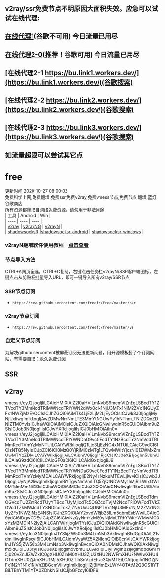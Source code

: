 ## v2ray/ssr免费节点不明原因大面积失效。应急可以试试在线代理:  
## [在线代理1](https://js.bulink.xyz/)(谷歌不可用) 今日流量已用尽  
## [在线代理2-0](https://www3.www3.workers.dev/)(推荐！谷歌可用) 今日流量已用尽  
## [在线代理2-1 https://bu.link1.workers.dev/](https://bu.link1.workers.dev/)(谷歌搜索)  
## [在线代理2-2 https://bu.link2.workers.dev/](https://bu.link2.workers.dev/)(谷歌搜索)  
## [在线代理2-3 https://bu.link3.workers.dev/](https://bu.link3.workers.dev/)(谷歌搜索)  
## 如流量超限可以尝试其它点  
# free  
更新时间 2020-10-27 08:00:02  
免费科学上网,免费翻墙,免费ssr,免费v2ray,免费vmess节点,免费节点,翻墙,蓝灯,谷歌商店  
所有资源都爬取自网络免费资源，请勿用于非法用途  
|  工具  | Android  | Win  |  
|  ----  | ----   | ----  |  
| [v2ray](#v2ray)  | [v2rayNG](https://github.com/2dust/v2rayNG/releases/download/1.2.12/v2rayNG_1.2.12.apk) | [v2rayN](https://github.com/2dust/v2rayN/releases/download/3.19/v2rayN-Core.zip) |  
| [shadowsocksR](#SSR)  |[shadowsocksr-android](https://github.com/shadowsocksrr/shadowsocksr-android/releases/download/3.5.4/shadowsocksr-android-3.5.4.apk) | [shadowsocksr-windows](https://github.com/shadowsocksr-backup/shadowsocksr-csharp/releases/download/4.7.0/ShadowsocksR-4.7.0-win.7z) |  
### v2rayN翻墙软件使用教程：[点击查看](https://github.com/freefq/tutorials)  
### 节点导入方法  
CTRL+A网页全选，CTRL+C复制，右键点击任务栏v2rayN/SSR客户端图标，左键点击从剪贴板批量导入URL，即可一键导入所有v2ray/SSR节点  
### SSR节点订阅  
- `https://raw.githubusercontent.com/freefq/free/master/ssr`  
### v2ray节点订阅  
- `https://raw.githubusercontent.com/freefq/free/master/v2`  
### 自定义节点订阅  
为解决githubusercontent被屏蔽订阅无法更新问题，用开源模板搭了个订阅网站，有需要自取：[永久免费订阅](https://bulink.xyz)  
## SSR  
## v2ray  
vmess://eyJ2IjogIjIiLCAicHMiOiAiZ2l0aHViLmNvbS9mcmVlZnEgLSBcdTY1ZTVcdTY3MmNcdTRlMWNcdTRlYWN2dWx0clx1NjU3MFx1NjM2ZVx1NGUyZFx1NWZjMzEyOCIsICJhZGQiOiAiMTk4LjEzLjM2LjEyOCIsICJwb3J0IjogIjMyNjUxIiwgImlkIjogIjAwZDMwNmNmLTE3MmYtNGUwYy1hNThmLTNlZDQxZDNlZTM0YyIsICJhaWQiOiAiMCIsICJuZXQiOiAidGNwIiwgInR5cGUiOiAibm9uZSIsICJob3N0IjogIiIsICJwYXRoIjogIiIsICJ0bHMiOiAiIn0=  
vmess://eyJ2IjogIjIiLCAicHMiOiAiZ2l0aHViLmNvbS9mcmVlZnEgLSBcdTY1ZTVcdTY3MmNcdTRlMWNcdTRlYWNDaG9vcGFcdTY1NzBcdTYzNmVcdTRlMmRcdTVmYzMxNTUiLCAiYWRkIjogIjQ1Ljc3LjEzNC4xNTUiLCAicG9ydCI6ICIzNTQ5NyIsICJpZCI6ICI0MzQ0YjRjMi0zMTg1LTQwMWItYjczNi01ZWMxZmUwMTYzZDMiLCAiYWlkIjogIjAiLCAibmV0IjogInRjcCIsICJ0eXBlIjogIm5vbmUiLCAiaG9zdCI6ICIiLCAicGF0aCI6ICIiLCAidGxzIjogIiJ9  
vmess://eyJ2IjogIjIiLCAicHMiOiAiZ2l0aHViLmNvbS9mcmVlZnEgLSBcdTY1ZTVcdTY3MmNcdTRlMWNcdTRlYWNDaG9vcGFcdTY1NzBcdTYzNmVcdTRlMmRcdTVmYzMyMDAiLCAiYWRkIjogIjE2Ny4xNzkuMTEwLjIwMCIsICJwb3J0IjogIjUyNjA2IiwgImlkIjogImRiYTgwNmVmLTQ5ZjQtNDViMy1hMjRlLWIxOWI0MTdmMmNiZSIsICJhaWQiOiAiMCIsICJuZXQiOiAidGNwIiwgInR5cGUiOiAibm9uZSIsICJob3N0IjogIiIsICJwYXRoIjogIiIsICJ0bHMiOiAiIn0=  
vmess://eyJ2IjogIjIiLCAicHMiOiAiZ2l0aHViLmNvbS9mcmVlZnEgLSBcdTdmOGVcdTU2ZmRcdTUyYTBcdTUyMjlcdTc5OGZcdTVjM2NcdTRlOWFcdTVkZGVcdTZkMWJcdTY3NDlcdTc3ZjZNVUxUQUNPTVx1NjU3MFx1NjM2ZVx1NGUyZFx1NWZjMzE4NSIsICJhZGQiOiAiY2xvdWRjb25lLm5qbmEubWwiLCAicG9ydCI6IDgwODEsICJpZCI6ICIwNzQyNmYzMS0yNjMxLTRhYWItYWMwMC0xYzM2MDI4N2IyZjAiLCAiYWlkIjogMTYsICJuZXQiOiAidGNwIiwgInR5cGUiOiAibm9uZSIsICJob3N0IjogIiIsICJwYXRoIjogIiIsICJ0bHMiOiAidGxzIn0=  
vmess://eyJob3N0IjogInJ1YS5jZW50b3M4LmNsb3VkIiwgInBhdGgiOiAiL21vdmllIiwgInRscyI6ICJ0bHMiLCAidmVyaWZ5X2NlcnQiOiB0cnVlLCAiYWRkIjogInJ1YS5jZW50b3M4LmNsb3VkIiwgInBvcnQiOiA0NDMsICJhaWQiOiAxNiwgIm5ldCI6ICJ3cyIsICJ0eXBlIjogIm5vbmUiLCAidiI6ICIyIiwgInBzIjogImdpdGh1Yi5jb20vZnJlZWZxIC0gXHU0ZmM0XHU3ZjU3XHU2NWFmXHU2NWIwXHU4OTdmXHU0ZjJmXHU1MjI5XHU0ZTlhSnVzdEhvc3QyMTEiLCAiIjogIlx1NGZjNFx1N2Y1N1x1NjVhZiBGcmVlIiwgImlkIjogIjliZjBiMmExLWY4OTAtM2Q3OS1iYTBiLTBhYTM1YTA0ZDhkNSIsICJjbGFzcyI6IDF9  
